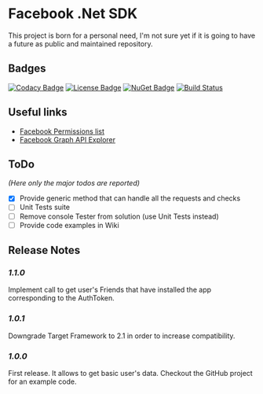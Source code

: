 # Facebook .Net SDK

This project is born for a personal need, I'm not sure yet if it is going to have a future as public and maintained repository.

## Badges
[![Codacy Badge](https://api.codacy.com/project/badge/Grade/19b732c31a0046e0a72ca2268cd65968)](https://www.codacy.com/gh/SubPixel-it/facebook-sdk-dotnet?utm_source=github.com&amp;utm_medium=referral&amp;utm_content=SubPixel-it/facebook-sdk-dotnet&amp;utm_campaign=Badge_Grade) [![License Badge](https://img.shields.io/badge/license-MPL--2.0-blue)](https://github.com/SubPixel-it/instagram-sdk-dotnet/blob/master/LICENSE) [![NuGet Badge](https://img.shields.io/badge/nuget-1.1.1-blue)](https://www.nuget.org/packages/SubPixel.Facebook.SDK/) [![Build Status](https://travis-ci.com/SubPixel-it/facebook-sdk-dotnet.svg?branch=master)](https://travis-ci.com/SubPixel-it/facebook-sdk-dotnet)

## Useful links
*   [Facebook Permissions list](https://developers.facebook.com/docs/facebook-login/permissions)
*   [Facebook Graph API Explorer](https://developers.facebook.com/tools/explorer)

## ToDo
_(Here only the major todos are reported)_
*   [x] Provide generic method that can handle all the requests and checks
*   [ ] Unit Tests suite
*   [ ] Remove console Tester from solution (use Unit Tests instead)
*   [ ] Provide code examples in Wiki

## Release Notes
### _1.1.0_
Implement call to get user's Friends that have installed the app corresponding to the AuthToken.
### _1.0.1_
Downgrade Target Framework to 2.1 in order to increase compatibility.
### _1.0.0_
First release. It allows to get basic user's data. Checkout the GitHub project for an example code.
